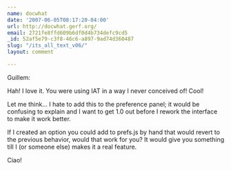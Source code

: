 ```yaml
---
name: docwhat
date: '2007-06-05T08:17:20-04:00'
url: http://docwhat.gerf.org/
email: 2721fe8ffd609b6df0d4b734defc9cd5
_id: 52af5e79-c3f8-46c6-a897-9ad74d360487
slug: "/its_all_text_v06/"
layout: comment

---
```


Guillem:

Hah!  I love it.  You were using IAT in a way I never conceived of!  Cool!

Let me think&hellip;  I hate to add this to the preference panel; it would be confusing to explain and I want to get 1.0 out before I rework the interface to make it work better.

If I created an option you could add to prefs.js by hand that would revert to the previous behavior, would that work for you?  It would give you something till I (or someone else) makes it a real feature.

Ciao!
